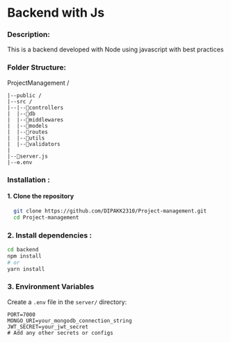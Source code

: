 <h1>Backend with Js</h1>

<h3>Description:</h3>
<p>This is a backend developed with Node using javascript with best practices</p>

<h3>Folder Structure:</h3>
ProjectManagement /

    |--public /
    |--src /
    |--|--📂controllers
    |  |--📂db
    |  |--📂middlewares
    |  |--📂models
    |  |--📂routes
    |  |--📂utils
    |  |--📂validators
    |
    |--🛜server.js
    |--⚙️.env


<h3>Installation :</h3>
<h4>1. Clone the repository</h4>

  ```bash
    git clone https://github.com/DIPAKK2310/Project-management.git
    cd Project-management
```

<h3>2. Install dependencies :</h3>

```bash
cd backend
npm install
# or
yarn install
```
<h3>3. Environment Variables</h3>

Create a `.env` file in the `server/` directory:

```env
PORT=7000
MONGO_URI=your_mongodb_connection_string
JWT_SECRET=your_jwt_secret
# Add any other secrets or configs
```
